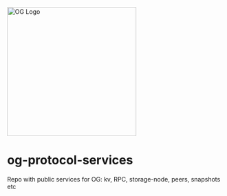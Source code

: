 <img src="https://github.com/papadritta/og-protocol-services/assets/90826754/5ec4b835-bb11-44d2-85d6-a644b6e6916e" width="300" alt="OG Logo">


# og-protocol-services
Repo with public services for OG: kv, RPC, storage-node, peers, snapshots etc


